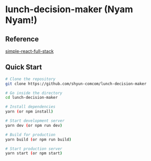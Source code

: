 # lunch-decision-maker (Nyam Nyam!) 

## Reference
[simple-react-full-stack](https://github.com/crsandeep/simple-react-full-stack)

## Quick Start

```bash
# Clone the repository
git clone https://github.com/shyun-comcom/lunch-decision-maker

# Go inside the directory
cd lunch-decision-maker 

# Install dependencies
yarn (or npm install)

# Start development server
yarn dev (or npm run dev)

# Build for production
yarn build (or npm run build)

# Start production server
yarn start (or npm start)
```